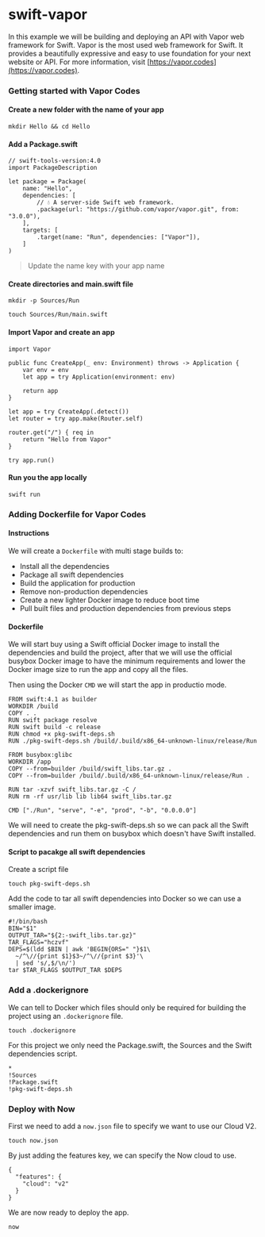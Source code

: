 # swift-vapor

In this example we will be building and deploying an API with Vapor web framework for Swift. Vapor is the most used web framework for Swift. It provides a beautifully expressive and easy to use foundation for your next website or API. For more information, visit [https://vapor.codes](https://vapor.codes).

### Getting started with Vapor Codes

#### Create a new folder with the name of your app

```
mkdir Hello && cd Hello
```

#### Add a Package.swift

```
// swift-tools-version:4.0
import PackageDescription

let package = Package(
    name: "Hello",
    dependencies: [
        // 💧 A server-side Swift web framework.
        .package(url: "https://github.com/vapor/vapor.git", from: "3.0.0"),
    ],
    targets: [
        .target(name: "Run", dependencies: ["Vapor"]),
    ]
)
```

> Update the name key with your app name

#### Create directories and main.swift file

```
mkdir -p Sources/Run
```

```
touch Sources/Run/main.swift
```

#### Import Vapor and create an app

```
import Vapor

public func CreateApp(_ env: Environment) throws -> Application {
    var env = env
    let app = try Application(environment: env)

    return app
}

let app = try CreateApp(.detect())
let router = try app.make(Router.self)

router.get("/") { req in
    return "Hello from Vapor"
}

try app.run()
```

#### Run you the app locally

```
swift run
```

### Adding Dockerfile for Vapor Codes

#### Instructions

We will create a `Dockerfile` with multi stage builds to:

- Install all the dependencies
- Package all swift dependencies
- Build the application for production
- Remove non-production dependencies
- Create a new lighter Docker image to reduce boot time
- Pull built files and production dependencies from previous steps

#### Dockerfile

We will start buy using a Swift official Docker image to install the dependencies and build the project, after that we will use the official busybox Docker image to have the minimum requirements and lower the Docker image size to run the app and copy all the files.

Then using the Docker `CMD` we will start the app in productio mode.

```
FROM swift:4.1 as builder
WORKDIR /build
COPY . .
RUN swift package resolve
RUN swift build -c release
RUN chmod +x pkg-swift-deps.sh
RUN ./pkg-swift-deps.sh /build/.build/x86_64-unknown-linux/release/Run

FROM busybox:glibc
WORKDIR /app
COPY --from=builder /build/swift_libs.tar.gz .
COPY --from=builder /build/.build/x86_64-unknown-linux/release/Run .

RUN tar -xzvf swift_libs.tar.gz -C /
RUN rm -rf usr/lib lib lib64 swift_libs.tar.gz

CMD ["./Run", "serve", "-e", "prod", "-b", "0.0.0.0"]
```

We will need to create the pkg-swift-deps.sh so we can pack all the Swift dependencies and run them on busybox which doesn't have Swift installed.

#### Script to pacakge all swift dependencies

Create a script file

```
touch pkg-swift-deps.sh
```

Add the code to tar all swift dependencies into Docker so we can use a smaller image.

```
#!/bin/bash
BIN="$1"
OUTPUT_TAR="${2:-swift_libs.tar.gz}"
TAR_FLAGS="hczvf"
DEPS=$(ldd $BIN | awk 'BEGIN{ORS=" "}$1\
  ~/^\//{print $1}$3~/^\//{print $3}'\
  | sed 's/,$/\n/')
tar $TAR_FLAGS $OUTPUT_TAR $DEPS
```

### Add a .dockerignore

We can tell to Docker which files should only be required for building the project using an `.dockerignore` file.

```
touch .dockerignore
```

For this project we only need the Package.swift, the Sources and the Swift dependencies script.

```
*
!Sources
!Package.swift
!pkg-swift-deps.sh
```

### Deploy with Now

First we need to add a `now.json` file to specify we want to use our Cloud V2.

```
touch now.json
```

By just adding the features key, we can specify the Now cloud to use.

```
{
  "features": {
    "cloud": "v2"
  }
}
```

We are now ready to deploy the app.

```
now
```